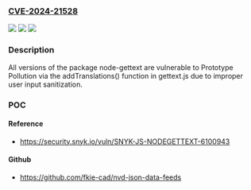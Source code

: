 ### [CVE-2024-21528](https://cve.mitre.org/cgi-bin/cvename.cgi?name=CVE-2024-21528)
![](https://img.shields.io/static/v1?label=Product&message=node-gettext&color=blue)
![](https://img.shields.io/static/v1?label=Version&message=0%3C%20*%20&color=brighgreen)
![](https://img.shields.io/static/v1?label=Vulnerability&message=Prototype%20Pollution&color=brighgreen)

### Description

All versions of the package node-gettext are vulnerable to Prototype Pollution via the addTranslations() function in gettext.js due to improper user input sanitization.

### POC

#### Reference
- https://security.snyk.io/vuln/SNYK-JS-NODEGETTEXT-6100943

#### Github
- https://github.com/fkie-cad/nvd-json-data-feeds

